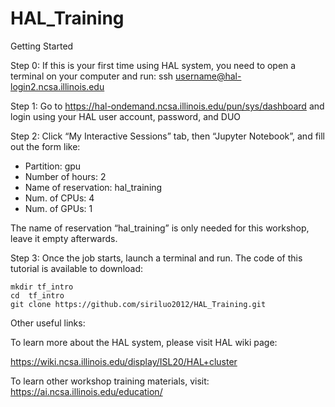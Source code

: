 # HAL_Training
Getting Started

Step 0: If this is your first time using HAL system, you need to open a terminal on your computer and run:
ssh username@hal-login2.ncsa.illinois.edu

Step 1: Go to https://hal-ondemand.ncsa.illinois.edu/pun/sys/dashboard and login using your HAL user account, password, and DUO

Step 2: Click “My Interactive Sessions” tab, then “Jupyter Notebook”, and fill out the form like:

- Partition: gpu
- Number of hours: 2
- Name of reservation:  hal_training 
- Num. of CPUs:  4
- Num. of GPUs:  1 

The name of reservation “hal_training” is only needed for this workshop, leave it empty afterwards. 

Step 3: Once the job starts, launch a terminal and run. The code of this tutorial is available to download:

	mkdir tf_intro
	cd  tf_intro
	git clone https://github.com/siriluo2012/HAL_Training.git 


Other useful links:

To learn more about the HAL system, please visit HAL wiki page: 

 https://wiki.ncsa.illinois.edu/display/ISL20/HAL+cluster

To learn other workshop training materials, visit: https://ai.ncsa.illinois.edu/education/
